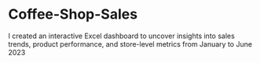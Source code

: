 # Coffee-Shop-Sales
 I created an interactive Excel dashboard to uncover insights into sales trends, product performance, and store-level metrics from January to June 2023
